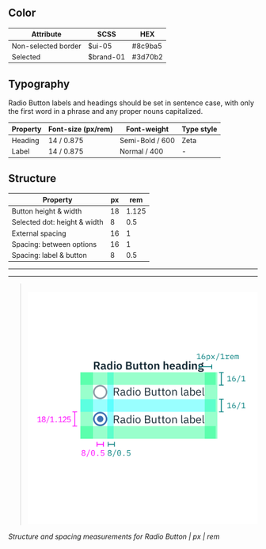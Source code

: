## Color

| Attribute               | SCSS      | HEX       |
|---------------------|-----------|-----------|
| Non-selected border | $ui-05    | #8c9ba5   |
| Selected            | $brand-01 | #3d70b2   |

## Typography

Radio Button labels and headings should be set in sentence case, with only the first word in a phrase and any proper nouns capitalized.

| Property | Font-size (px/rem)   | Font-weight  | Type style |
|----------|-----------------|--------------|--|
| Heading  | 14 / 0.875 | Semi-Bold / 600   | Zeta |
| Label    | 14 / 0.875 | Normal / 400 | - |

## Structure

| Property                     | px | rem  |
|------------------------------|----|-------|
| Button height & width        | 18 | 1.125 |
| Selected dot: height & width | 8  | 0.5   |
| External spacing             | 16 | 1     |
| Spacing: between options     | 16 | 1     |
| Spacing: label & button      | 8  | 0.5   |

---
***
> 
![Structure and spacing measurements for a radio button](images/radio-button-style-1.png)

_Structure and spacing measurements for Radio Button | px | rem_
